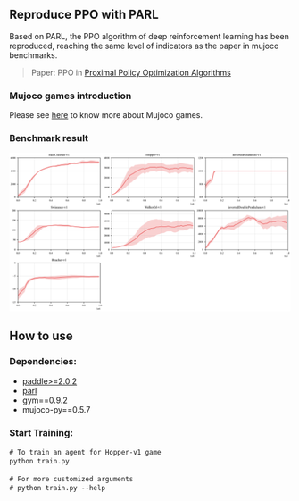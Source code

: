 ## Reproduce PPO with PARL
Based on PARL, the PPO algorithm of deep reinforcement learning has been reproduced, reaching the same level of indicators as the paper in mujoco benchmarks.

> Paper: PPO in [Proximal Policy Optimization Algorithms](https://arxiv.org/abs/1707.06347)

### Mujoco games introduction
Please see [here](https://github.com/openai/mujoco-py) to know more about Mujoco games.

### Benchmark result

<p align="center">
<img src=".benchmark/ppo.png" alt="result"/>
</p>

## How to use
### Dependencies:
+ [paddle>=2.0.2](https://github.com/PaddlePaddle/Paddle)
+ [parl](https://github.com/PaddlePaddle/PARL)
+ gym==0.9.2
+ mujoco-py==0.5.7

### Start Training:
```
# To train an agent for Hopper-v1 game
python train.py

# For more customized arguments
# python train.py --help
